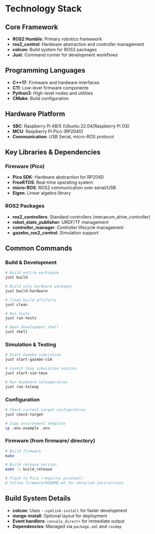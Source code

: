 # Technology Stack

## Core Framework
- **ROS2 Humble**: Primary robotics framework
- **ros2_control**: Hardware abstraction and controller management
- **colcon**: Build system for ROS2 packages
- **Just**: Command runner for development workflows

## Programming Languages
- **C++17**: Firmware and hardware interfaces
- **C11**: Low-level firmware components
- **Python3**: High-level nodes and utilities
- **CMake**: Build configuration

## Hardware Platform
- **SBC**: Raspberry Pi 4B/5 (Ubuntu 22.04/Raspberry Pi OS)
- **MCU**: Raspberry Pi Pico (RP2040)
- **Communication**: USB Serial, micro-ROS protocol

## Key Libraries & Dependencies

### Firmware (Pico)
- **Pico SDK**: Hardware abstraction for RP2040
- **FreeRTOS**: Real-time operating system
- **micro-ROS**: ROS2 communication over serial/USB
- **Eigen**: Linear algebra library

### ROS2 Packages
- **ros2_controllers**: Standard controllers (mecanum_drive_controller)
- **robot_state_publisher**: URDF/TF management
- **controller_manager**: Controller lifecycle management
- **gazebo_ros2_control**: Simulation support

## Common Commands

### Build & Development
```bash
# Build entire workspace
just build

# Build only hardware packages
just build-hardware

# Clean build artifacts
just clean

# Run tests
just run-tests

# Open development shell
just shell
```

### Simulation & Testing
```bash
# Start Gazebo simulation
just start-gazebo-sim

# Launch tmux simulation session
just start-sim-tmux

# Run keyboard teleoperation
just run-teleop
```

### Configuration
```bash
# Check current target configuration
just check-target

# Copy environment template
cp .env.example .env
```

### Firmware (from firmware/ directory)
```bash
# Build firmware
make

# Build release version
make -C build_release

# Flash to Pico (requires picotool)
# Follow firmware/README.md for detailed instructions
```

## Build System Details
- **colcon**: Uses `--symlink-install` for faster development
- **merge-install**: Optional layout for deployment
- **Event handlers**: `console_direct+` for immediate output
- **Dependencies**: Managed via `package.xml` and `rosdep`